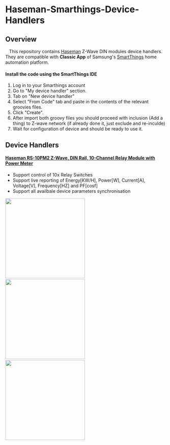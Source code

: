 <meta name="google-site-verification" content="1ur7zJfuTVskXQcQmq7hJzPNKXAyiVx5JlhDeJ_KuDM" />

# Haseman-Smarthings-Device-Handlers

## Overview

&nbsp; &nbsp;This repository contains [Haseman](http://www.haseman-electric.com) Z-Wave DIN modules device handlers. They are compatible with <b>Classic App</b> of Samsung's [SmartThings](http://www.smartthings.com) home automation platform.

#### Install the code using the SmartThings IDE

1. Log in to your Smarthings account
2. Go to "My device handler" section.
3. Tab on "New device handler"
4. Select "From Code" tab and paste in the contents of the relevant groovies files. 
5. Click "Create".
6. After import both groovy files you should proceed with inclusion (Add a thing) to Z-wave network (if already done it, just exclude and re-inculde)
7. Wait for configuration of device and should be ready to use it.

## Device Handlers

#### [Haseman RS-10PM2 Z-Wave, DIN Rail, 10-Channel Relay Module with Power Meter](https://github.com/HMST/Haseman-Smarthings-Device-Handlers/tree/master/User%20Manuals)
 - Support control of 10x Relay Switches
 - Support live reporting of Energy[KW/H], Power[W], Current[A], Voltage[V], Frequency[HZ] and PF[cosf]
 - Support all availbale device parameters synchronisation
 
 <a href = "https://www.youtube.com/watch?v=seDfhFRkkmM" target="_blank"><img src="https://user-images.githubusercontent.com/60615773/86120445-fbe6cd80-badc-11ea-96c8-b19a57d3e1c3.jpg" width="250"></a>&nbsp;&nbsp;&nbsp;&nbsp;&nbsp;&nbsp;<img src="https://user-images.githubusercontent.com/60615773/86036248-45d0a480-ba46-11ea-92c7-1071577e368a.png" width="250">&nbsp;&nbsp;&nbsp;&nbsp;&nbsp;&nbsp;<img src="https://user-images.githubusercontent.com/60615773/86037341-e70c2a80-ba47-11ea-9ae1-efc35c67d417.png" width="250">

<!--
 <br><br>
 
 #### [Haseman R4D4 - Z-Wave, DIN Rail, 4 RELAY and 4 UNIVERSAL DIMMER channels](https://github.com/HMST/Haseman-Smarthings-Device-Handlers/tree/master/User%20Manuals)
 - Support control of 4x Dimmer Channels and 4x Relay Switches
 - Support configuration of Trailing/Leading Edge mode and Switch Type 
 - Support all availbale device parameters synchronisation
 
 <a href = "https://www.youtube.com/watch?v=qqpTbJekUWg&t=10s" target="_blank"><img src="https://user-images.githubusercontent.com/60615773/86120505-191b9c00-badd-11ea-9cd2-f87599dc196e.jpg" width="250"></a>&nbsp;&nbsp;&nbsp;&nbsp;&nbsp;&nbsp;<img src="https://user-images.githubusercontent.com/60615773/86036248-45d0a480-ba46-11ea-92c7-1071577e368a.png" width="250">&nbsp;&nbsp;&nbsp;&nbsp;&nbsp;&nbsp;<img src="https://user-images.githubusercontent.com/60615773/86037341-e70c2a80-ba47-11ea-9ae1-efc35c67d417.png" width="250">
 
 <br><br>
 
 #### [Haseman PRM-10 - Z-Wave, DIN Rail, 10-Channel Power/Energy Meter](https://github.com/HMST/Haseman-Smarthings-Device-Handlers/tree/master/User%20Manuals)
 - Support monitoring of 10x Power Metering Channels up to 60A on each clamp
 - Support live reporting of Energy[KW/H], Power[W], Current[A], Voltage[V], Frequency[HZ] and PF[cosf]
 - Support all availbale device parameters synchronisation
 
 <a href = "https://www.youtube.com/watch?v=bwFdAo7oOig&t=93s" target="_blank"><img src="https://user-images.githubusercontent.com/60615773/86123248-cdb7bc80-bae1-11ea-87b5-08a3085b2aa5.jpg" width="250"></a>&nbsp;&nbsp;&nbsp;&nbsp;&nbsp;&nbsp;<img src="https://user-images.githubusercontent.com/60615773/86036248-45d0a480-ba46-11ea-92c7-1071577e368a.png" width="250">&nbsp;&nbsp;&nbsp;&nbsp;&nbsp;&nbsp;<img src="https://user-images.githubusercontent.com/60615773/86037341-e70c2a80-ba47-11ea-9ae1-efc35c67d417.png" width="250">
-->
